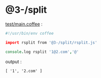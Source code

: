 [‼️]: ✏️README.mdt

# @3-/split

[test/main.coffee](./test/main.coffee) :

```coffee
#!/usr/bin/env coffee

import rsplit from '@3-/split/rsplit.js'

console.log rsplit '1@2.com','@'
```

output :

```
[ '1', '2.com' ]
```
